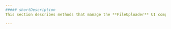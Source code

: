 ```yaml
---
##### shortDescription
This section describes methods that manage the **FileUploader** UI component.

---
```

